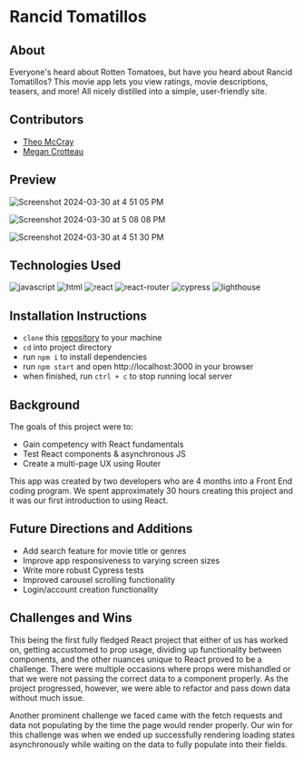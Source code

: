 # Rancid Tomatillos
## About
Everyone's heard about Rotten Tomatoes, but have you heard about Rancid Tomatillos? This movie app lets you view ratings, movie descriptions, teasers, and more! All nicely distilled into a simple, user-friendly site.

## Contributors
- [Theo McCray](https://github.com/Virulencies)
- [Megan Crotteau](https://github.com/crotteau)

## Preview

![Screenshot 2024-03-30 at 4 51 05 PM](https://github.com/Virulencies/Rancid-Tomatillos/assets/136327208/be5d7f6c-536f-4175-b0da-b0381ff64805)


![Screenshot 2024-03-30 at 5 08 08 PM](https://github.com/Virulencies/Rancid-Tomatillos/assets/136327208/efb2a31a-5ff2-45d8-b99a-1f2182373881)


![Screenshot 2024-03-30 at 4 51 30 PM](https://github.com/Virulencies/Rancid-Tomatillos/assets/136327208/02b11d45-e7df-41ab-9d4e-07247f00935b)



## Technologies Used
<div>
  <img src='https://img.shields.io/badge/JavaScript-323330?style=for-the-badge&logo=javascript&logoColor=F7DF1E' alt='javascript'/>
  <img src='https://img.shields.io/badge/HTML5-E34F26?style=for-the-badge&logo=html5&logoColor=white' alt='html'/>
  <img src='https://img.shields.io/badge/React-20232A?style=for-the-badge&logo=react&logoColor=61DAFB' alt='react'/>
  <img src='https://img.shields.io/badge/React_Router-CA4245?style=for-the-badge&logo=react-router&logoColor=white' alt='react-router'/>
  <img src='https://img.shields.io/badge/Cypress-17202C?style=for-the-badge&logo=cypress&logoColor=white' alt='cypress'/>
  <img src='https://img.shields.io/badge/Lighthouse-F44B21?style=for-the-badge&logo=Lighthouse&logoColor=white' alt='lighthouse'/>
</div>

## Installation Instructions
- `clone` this [repository](https://github.com/Virulencies/Rancid-Tomatillos) to your machine
- `cd` into project directory
- run `npm i` to install dependencies
- run `npm start` and open http://localhost:3000 in your browser
- when finished, run `ctrl + c` to stop running local server

## Background
The goals of this project were to:
- Gain competency with React fundamentals
- Test React components & asynchronous JS
- Create a multi-page UX using Router

This app was created by two developers who are 4 months into a Front End coding program. We spent approximately 30 hours creating this project and it was our first introduction to using React. 

## Future Directions and Additions
- Add search feature for movie title or genres
- Improve app responsiveness to varying screen sizes
- Write more robust Cypress tests
- Improved carousel scrolling functionality
- Login/account creation functionality

## Challenges and Wins

This being the first fully fledged React project that either of us has worked on, getting accustomed to prop usage, dividing up functionality between components, and the other nuances unique to React proved to be a challenge. There were multiple occasions where props were mishandled or that we were not passing the correct data to a component properly. As the project progressed, however, we were able to refactor and pass down data without much issue. 

Another prominent challenge we faced came with the fetch requests and data not populating by the time the page would render properly. Our win for this challenge was when we ended up successfully rendering loading states asynchronously while waiting on the data to fully populate into their fields.
